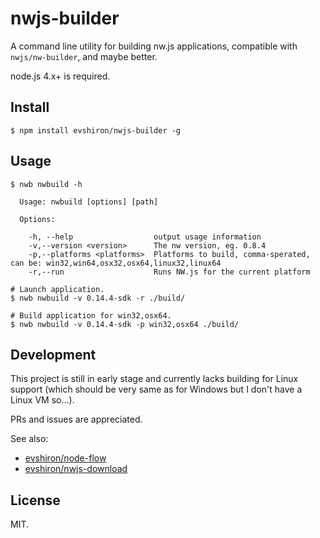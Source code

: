# nwjs-builder

A command line utility for building nw.js applications, compatible with `nwjs/nw-builder`, and maybe better.

node.js 4.x+ is required.

## Install

```shell
$ npm install evshiron/nwjs-builder -g
```

## Usage

```shell
$ nwb nwbuild -h

  Usage: nwbuild [options] [path]

  Options:

    -h, --help                  output usage information
    -v,--version <version>      The nw version, eg. 0.8.4
    -p,--platforms <platforms>  Platforms to build, comma-sperated, can be: win32,win64,osx32,osx64,linux32,linux64
    -r,--run                    Runs NW.js for the current platform

# Launch application.
$ nwb nwbuild -v 0.14.4-sdk -r ./build/

# Build application for win32,osx64.
$ nwb nwbuild -v 0.14.4-sdk -p win32,osx64 ./build/
```

## Development

This project is still in early stage and currently lacks building for Linux support (which should be very same as for Windows but I don't have a Linux VM so...).

PRs and issues are appreciated.

See also:

* [evshiron/node-flow](https://github.com/evshiron/node-flow)
* [evshiron/nwjs-download](https://github.com/evshiron/nwjs-download)

## License

MIT.
